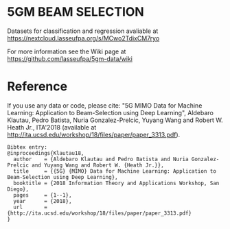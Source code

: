 # 5GM BEAM SELECTION
Datasets for classification and regression avaliable at https://nextcloud.lasseufpa.org/s/MCwo2TdixCM7ryo

For more information see the Wiki page at https://github.com/lasseufpa/5gm-data/wiki

# Reference

If you use any data or code, please cite: "5G MIMO Data for Machine Learning: Application to Beam-Selection using Deep Learning", Aldebaro Klautau, Pedro Batista, Nuria Gonzalez-Prelcic, Yuyang Wang and Robert W. Heath Jr., ITA'2018 (available at http://ita.ucsd.edu/workshop/18/files/paper/paper_3313.pdf).
```
Bibtex entry:
@inproceedings{Klautau18,
  author    = {Aldebaro Klautau and Pedro Batista and Nuria Gonzalez-Prelcic and Yuyang Wang and Robert W. {Heath Jr.}},
  title     = {{5G} {MIMO} Data for Machine Learning: Application to Beam-Selection using Deep Learning},
  booktitle = {2018 Information Theory and Applications Workshop, San Diego},
  pages     = {1--1},
  year      = {2018},
  url       = {http://ita.ucsd.edu/workshop/18/files/paper/paper_3313.pdf}
}
```
